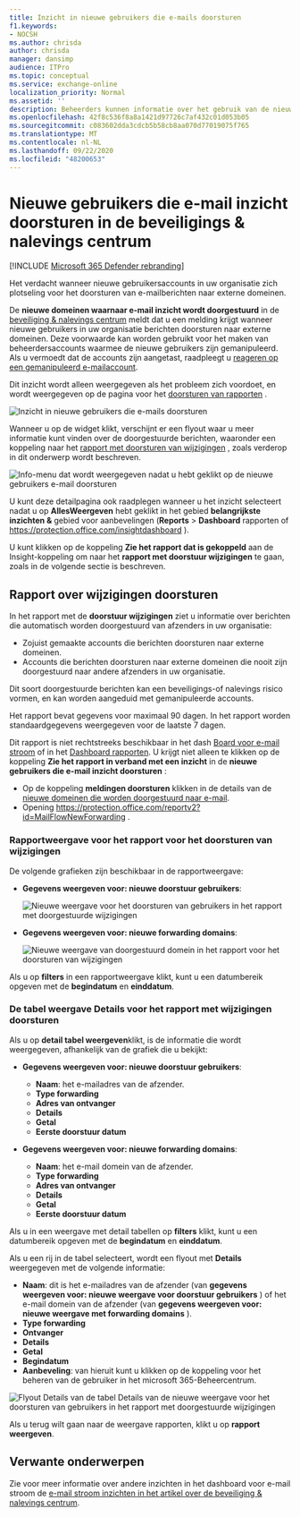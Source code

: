 ```yaml
---
title: Inzicht in nieuwe gebruikers die e-mails doorsturen
f1.keywords:
- NOCSH
ms.author: chrisda
author: chrisda
manager: dansimp
audience: ITPro
ms.topic: conceptual
ms.service: exchange-online
localization_priority: Normal
ms.assetid: ''
description: Beheerders kunnen informatie over het gebruik van de nieuwe gebruikers die e-mail inzicht doorsturen in het beveiligings & Conformiteitscentrum gebruiken om te onderzoeken wanneer gebruikers in hun organisatie berichten doorsturen naar nieuwe domeinen.
ms.openlocfilehash: 42f8c536f8a8a1421d97726c7af432c01d053b05
ms.sourcegitcommit: c083602dda3cdcb5b58cb8aa070d77019075f765
ms.translationtype: MT
ms.contentlocale: nl-NL
ms.lasthandoff: 09/22/2020
ms.locfileid: "48200653"
---
```

# <a name="new-users-forwarding-email-insight-in-the-security--compliance-center"></a>Nieuwe gebruikers die e-mail inzicht doorsturen in de beveiligings & nalevings centrum

[!INCLUDE [Microsoft 365 Defender rebranding](../includes/microsoft-defender-for-office.md)]


Het verdacht wanneer nieuwe gebruikersaccounts in uw organisatie zich plotseling voor het doorsturen van e-mailberichten naar externe domeinen.

De **nieuwe domeinen waarnaar e-mail inzicht wordt doorgestuurd** in de [beveiliging & nalevings centrum](https://protection.office.com) meldt dat u een melding krijgt wanneer nieuwe gebruikers in uw organisatie berichten doorsturen naar externe domeinen. Deze voorwaarde kan worden gebruikt voor het maken van beheerdersaccounts waarmee de nieuwe gebruikers zijn gemanipuleerd. Als u vermoedt dat de accounts zijn aangetast, raadpleegt u [reageren op een gemanipuleerd e-mailaccount](https://docs.microsoft.com/microsoft-365/security/office-365-security/responding-to-a-compromised-email-account).

Dit inzicht wordt alleen weergegeven als het probleem zich voordoet, en wordt weergegeven op de pagina voor het [doorsturen van rapporten](view-mail-flow-reports.md#forwarding-report) .

![Inzicht in nieuwe gebruikers die e-mails doorsturen](../../media/mfi-new-users-forwarding-email.png)

Wanneer u op de widget klikt, verschijnt er een flyout waar u meer informatie kunt vinden over de doorgestuurde berichten, waaronder een koppeling naar het [rapport met doorsturen van wijzigingen](#forwarding-modifications-report) , zoals verderop in dit onderwerp wordt beschreven.

![Info-menu dat wordt weergegeven nadat u hebt geklikt op de nieuwe gebruikers e-mail doorsturen](../../media/mfi-new-users-forwarding-email-details.png)

U kunt deze detailpagina ook raadplegen wanneer u het inzicht selecteert nadat u op **AllesWeergeven** hebt geklikt in het gebied **belangrijkste inzichten &** gebied voor aanbevelingen (**Reports** \> **Dashboard** rapporten of <https://protection.office.com/insightdashboard> ).

U kunt klikken op de koppeling **Zie het rapport dat is gekoppeld** aan de Insight-koppeling om naar het **rapport met doorstuur wijzigingen** te gaan, zoals in de volgende sectie is beschreven.

## <a name="forwarding-modifications-report"></a>Rapport over wijzigingen doorsturen

In het rapport met de **doorstuur wijzigingen** ziet u informatie over berichten die automatisch worden doorgestuurd van afzenders in uw organisatie:

- Zojuist gemaakte accounts die berichten doorsturen naar externe domeinen.
- Accounts die berichten doorsturen naar externe domeinen die nooit zijn doorgestuurd naar andere afzenders in uw organisatie.

Dit soort doorgestuurde berichten kan een beveiligings-of nalevings risico vormen, en kan worden aangeduid met gemanipuleerde accounts.

Het rapport bevat gegevens voor maximaal 90 dagen. In het rapport worden standaardgegevens weergegeven voor de laatste 7 dagen.

Dit rapport is niet rechtstreeks beschikbaar in het dash [Board voor e-mail stroom](mail-flow-insights-v2.md) of in het [Dashboard rapporten](view-mail-flow-reports.md). U krijgt niet alleen te klikken op de koppeling **Zie het rapport in verband met een inzicht** in de **nieuwe gebruikers die e-mail inzicht doorsturen** :

- Op de koppeling **meldingen doorsturen** klikken in de details van de [nieuwe domeinen die worden doorgestuurd naar e-mail](mfi-new-domains-being-forwarded-email.md).
- Opening <https://protection.office.com/reportv2?id=MailFlowNewForwarding> .

### <a name="report-view-for-the-forwarding-modifications-report"></a>Rapportweergave voor het rapport voor het doorsturen van wijzigingen

De volgende grafieken zijn beschikbaar in de rapportweergave:

- **Gegevens weergeven voor: nieuwe doorstuur gebruikers**:

  ![Nieuwe weergave voor het doorsturen van gebruikers in het rapport met doorgestuurde wijzigingen](../../media/forwarding-modifications-report-new-forwarding-users.png)

- **Gegevens weergeven voor: nieuwe forwarding domains**:

  ![Nieuwe weergave van doorgestuurd domein in het rapport voor het doorsturen van wijzigingen](../../media/forwarding-modifications-report-new-forwarded-domains.png)

Als u op **filters** in een rapportweergave klikt, kunt u een datumbereik opgeven met de **begindatum** en **einddatum**.

### <a name="details-table-view-for-the-forwarding-modifications-report"></a>De tabel weergave Details voor het rapport met wijzigingen doorsturen

Als u op **detail tabel weergeven**klikt, is de informatie die wordt weergegeven, afhankelijk van de grafiek die u bekijkt:

- **Gegevens weergeven voor: nieuwe doorstuur gebruikers**:

  - **Naam**: het e-mailadres van de afzender.
  - **Type forwarding**
  - **Adres van ontvanger**
  - **Details**
  - **Getal**
  - **Eerste doorstuur datum**

- **Gegevens weergeven voor: nieuwe forwarding domains**:

  - **Naam**: het e-mail domein van de afzender.
  - **Type forwarding**
  - **Adres van ontvanger**
  - **Details**
  - **Getal**
  - **Eerste doorstuur datum**

Als u in een weergave met detail tabellen op **filters** klikt, kunt u een datumbereik opgeven met de **begindatum** en **einddatum**.

Als u een rij in de tabel selecteert, wordt een flyout met **Details** weergegeven met de volgende informatie:

- **Naam**: dit is het e-mailadres van de afzender (van **gegevens weergeven voor: nieuwe weergave voor doorstuur gebruikers** ) of het e-mail domein van de afzender (van **gegevens weergeven voor: nieuwe weergave met forwarding domains** ).
- **Type forwarding**
- **Ontvanger**
- **Details**
- **Getal**
- **Begindatum**
- **Aanbeveling**: van hieruit kunt u klikken op de koppeling voor het beheren van de gebruiker in het microsoft 365-Beheercentrum.

![Flyout Details van de tabel Details van de nieuwe weergave voor het doorsturen van gebruikers in het rapport met doorgestuurde wijzigingen](../../media/mfi-forwarding-modifications-report-new-forwarding-users-view-details-table-details.png)

Als u terug wilt gaan naar de weergave rapporten, klikt u op **rapport weergeven**.

## <a name="related-topics"></a>Verwante onderwerpen

Zie voor meer informatie over andere inzichten in het dashboard voor e-mail stroom de [e-mail stroom inzichten in het artikel over de beveiliging & nalevings centrum](mail-flow-insights-v2.md).
